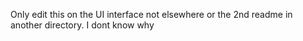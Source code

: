 Only edit this on the UI interface not elsewhere or the 2nd readme in another  directory. I dont know why 
